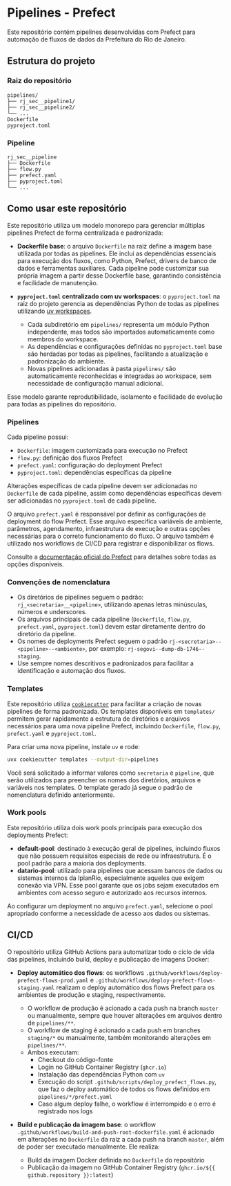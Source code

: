 # Pipelines - Prefect

Este repositório contém pipelines desenvolvidas com Prefect para automação de fluxos de dados da Prefeitura do Rio de Janeiro.

## Estrutura do projeto

### Raiz do repositório

```
pipelines/
├── rj_sec__pipeline1/
├── rj_sec__pipeline2/
└── ...
Dockerfile
pyproject.toml
```

### Pipeline

```
rj_sec__pipeline
├── Dockerfile
├── flow.py
├── prefect.yaml
├── pyproject.toml
└── ...
```

## Como usar este repositório

Este repositório utiliza um modelo monorepo para gerenciar múltiplas pipelines Prefect de forma centralizada e padronizada:

- **Dockerfile base**: o arquivo `Dockerfile` na raiz define a imagem base utilizada por todas as pipelines. Ele inclui as dependências essenciais para execução dos fluxos, como Python, Prefect, drivers de banco de dados e ferramentas auxiliares. Cada pipeline pode customizar sua própria imagem a partir desse Dockerfile base, garantindo consistência e facilidade de manutenção.

- **`pyproject.toml` centralizado com uv workspaces**: o `pyproject.toml` na raiz do projeto gerencia as dependências Python de todas as pipelines utilizando [uv workspaces](https://github.com/astral-sh/uv).

  - Cada subdiretório em `pipelines/` representa um módulo Python independente, mas todos são importados automaticamente como membros do workspace.
  - As dependências e configurações definidas no `pyproject.toml` base são herdadas por todas as pipelines, facilitando a atualização e padronização do ambiente.
  - Novas pipelines adicionadas à pasta `pipelines/` são automaticamente reconhecidas e integradas ao workspace, sem necessidade de configuração manual adicional.

Esse modelo garante reprodutibilidade, isolamento e facilidade de evolução para todas as pipelines do repositório.

### Pipelines

Cada pipeline possui:

- `Dockerfile`: imagem customizada para execução no Prefect
- `flow.py`: definição dos fluxos Prefect
- `prefect.yaml`: configuração do deployment Prefect
- `pyproject.toml`: dependências específicas da pipeline

Alterações específicas de cada pipeline devem ser adicionadas no `Dockerfile` de cada pipeline, assim como dependências específicas devem ser adicionadas no `pyproject.toml` de cada pipeline.

O arquivo `prefect.yaml` é responsável por definir as configurações de deployment do flow Prefect. Esse arquivo especifica variáveis de ambiente, parâmetros, agendamento, infraestrutura de execução e outras opções necessárias para o correto funcionamento do fluxo. O arquivo também é utilizado nos workflows de CI/CD para registrar e disponibilizar os flows.

Consulte a [documentação oficial do Prefect](https://docs.prefect.io/v3/how-to-guides/deployments/prefect-yaml) para detalhes sobre todas as opções disponíveis.

### Convenções de nomenclatura

- Os diretórios de pipelines seguem o padrão: `rj_<secretaria>__<pipeline>`, utilizando apenas letras minúsculas, números e underscores.
- Os arquivos principais de cada pipeline (`Dockerfile`, `flow.py`, `prefect.yaml`, `pyproject.toml`) devem estar diretamente dentro do diretório da pipeline.
- Os nomes de deployments Prefect seguem o padrão `rj-<secretaria>--<pipeline>--<ambiente>`, por exemplo: `rj-segovi--dump-db-1746--staging`.
- Use sempre nomes descritivos e padronizados para facilitar a identificação e automação dos fluxos.

### Templates

Este repositório utiliza [`cookiecutter`](https://cookiecutter.readthedocs.io/) para facilitar a criação de novas pipelines de forma padronizada. Os templates disponíveis em `templates/` permitem gerar rapidamente a estrutura de diretórios e arquivos necessários para uma nova pipeline Prefect, incluindo `Dockerfile`, `flow.py`, `prefect.yaml` e `pyproject.toml`.

Para criar uma nova pipeline, instale `uv` e rode:

```sh
uvx cookiecutter templates --output-dir=pipelines
```

Você será solicitado a informar valores como `secretaria` e `pipeline`, que serão utilizados para preencher os nomes dos diretórios, arquivos e variáveis nos templates. O template gerado já segue o padrão de nomenclatura definido anteriormente.

### Work pools

Este repositório utiliza dois work pools principais para execução dos deployments Prefect:

- **default-pool**: destinado à execução geral de pipelines, incluindo fluxos que não possuem requisitos especiais de rede ou infraestrutura. É o pool padrão para a maioria dos deployments.
- **datario-pool**: utilizado para pipelines que acessam bancos de dados ou sistemas internos da IplanRio, especialmente aqueles que exigem conexão via VPN. Esse pool garante que os jobs sejam executados em ambientes com acesso seguro e autorizado aos recursos internos.

Ao configurar um deployment no arquivo `prefect.yaml`, selecione o pool apropriado conforme a necessidade de acesso aos dados ou sistemas.

## CI/CD

O repositório utiliza GitHub Actions para automatizar todo o ciclo de vida das pipelines, incluindo build, deploy e publicação de imagens Docker:

- **Deploy automático dos flows**: os workflows `.github/workflows/deploy-prefect-flows-prod.yaml` e `.github/workflows/deploy-prefect-flows-staging.yaml` realizam o deploy automático dos flows Prefect para os ambientes de produção e staging, respectivamente.

  - O workflow de produção é acionado a cada push na branch `master` ou manualmente, sempre que houver alterações em arquivos dentro de `pipelines/**`.
  - O workflow de staging é acionado a cada push em branches `staging/*` ou manualmente, também monitorando alterações em `pipelines/**`.
  - Ambos executam:
    - Checkout do código-fonte
    - Login no GitHub Container Registry (`ghcr.io`)
    - Instalação das dependências Python com `uv`
    - Execução do script `.github/scripts/deploy_prefect_flows.py`, que faz o deploy automático de todos os flows definidos em `pipelines/*/prefect.yaml`
    - Caso algum deploy falhe, o workflow é interrompido e o erro é registrado nos logs

- **Build e publicação da imagem base**: o workflow `.github/workflows/build-and-push-root-dockerfile.yaml` é acionado em alterações no `Dockerfile` da raiz a cada push na branch `master`, além de poder ser executado manualmente. Ele realiza:
  - Build da imagem Docker definida no `Dockerfile` do repositório
  - Publicação da imagem no GitHub Container Registry (`ghcr.io/${{ github.repository }}:latest`)
